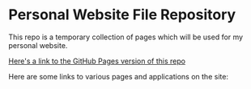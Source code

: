 # Personal Website File Repository

This repo is a temporary collection of pages which will be used for my personal website.

[Here's a link to the GitHub Pages version of this repo](https://jakbern.github.io/website_stuff/)

Here are some links to various pages and applications on the site:
